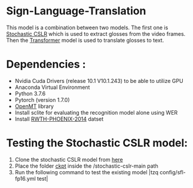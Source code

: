 # Sign-Language-Translation
This model is a combination between two models. The first one is [Stochastic CSLR](https://github.com/zheniu/stochastic-cslr) which is used to extract glosses from the video frames. Then the [Transformer](https://github.com/kayoyin/transformer-slt) model is used to translate glosses to text.
# Dependencies : 
* Nvidia Cuda Drivers (release 10.1 V10.1.243) to be able to utilize GPU
* Anaconda Virtual Environment
* Python 3.7.6
* Pytorch (version 1.7.0)
* [OpenMT](https://github.com/OpenNMT/OpenNMT-py) library
* Install sclite for evaluating the recognition model alone using WER
* Install [RWTH-PHOENIX-2014](https://www-i6.informatik.rwth-aachen.de/~koller/RWTH-PHOENIX/) datset
# Testing the Stochastic CSLR model:
1. Clone the stochastic CSLR model from [here](https://github.com/zheniu/stochastic-cslr)
2. Place the folder [ckpt]() inside the /stochastic-cslr-main path
3. Run the following command to test the existing model
|tzq config/sfl-fp16.yml test|

